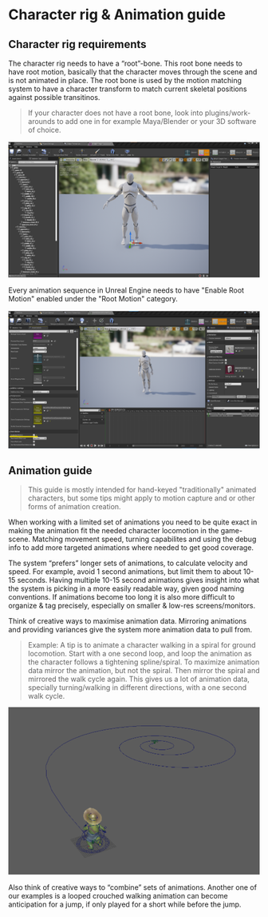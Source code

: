 # Character rig & Animation guide

## Character rig requirements

The character rig needs to have a “root”-bone. This root bone needs to have root motion, basically that the character moves through the scene and is not animated in place. The root bone is used by the motion matching system to have a character transform to match current skeletal positions against possible transitinos.

> If your character does not have a root bone, look into plugins/work-arounds to add one in for example Maya/Blender or your 3D software of choice.

![Example of character rig hierarchy](./RigPictures/RootBone.png "Example of character rig hierarchy")

Every animation sequence in Unreal Engine needs to have "Enable Root Motion" enabled under the "Root Motion" category.

![For every animation used for motion matching, enable this setting](./RigPictures/EnableRootMotion.png "Picture of what setting to tick")

## Animation guide

> This guide is mostly intended for hand-keyed "traditionally" animated characters, but some tips might apply to motion capture and or other forms of animation creation.

When working with a limited set of animations you need to be quite exact in making the animation fit the needed character locomotion in the game-scene. Matching movement speed, turning capabilites and using the debug info to add more targeted animations where needed to get good coverage.

The system “prefers” longer sets of animations, to calculate velocity and speed. For example, avoid 1 second animations, but limit them to about 10-15 seconds. Having multiple 10-15 second animations gives insight into what the system is picking in a more easily readable way, given good naming conventions. If animations become too long it is also more difficult to organize & tag precisely, especially on smaller & low-res screens/monitors.

Think of creative ways to maximise animation data. Mirroring animations and providing variances give the system more animation data to pull from.

> Example: A tip is to animate a character walking in a spiral for ground locomotion. Start with a one second loop, and loop the animation as the character follows a tightening spline/spiral. To maximize animation data mirror the animation, but not the spiral. Then mirror the spiral and mirrored the walk cycle again. This gives us a lot of animation data, specially turning/walking in different directions, with a one second walk cycle.

![Example of spiral-animation](./RigPictures/AnimationSpiral.png "Picture of a character walking along a spiral")

Also think of creative ways to “combine” sets of animations. Another one of our examples is a looped crouched walking animation can become anticipation for a jump, if only played for a short while before the jump.

